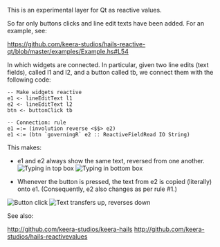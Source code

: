 This is an experimental layer for Qt as reactive values.

So far only buttons clicks and line edit texts have been added. For an example,
see:

https://github.com/keera-studios/hails-reactive-qt/blob/master/examples/Example.hs#L54

In which widgets are connected. In particular, given two line edits (text fields),
called l1 and l2, and a button called tb, we connect them with the following code:

    -- Make widgets reactive
    e1 <- lineEditText l1
    e2 <- lineEditText l2
    btn <- buttonClick tb
    
    -- Connection: rule
    e1 =:= (involution reverse <$$> e2)
    e1 <:= (btn `governingR` e2 :: ReactiveFieldRead IO String)

This makes:
- e1 and e2 always show the same text, reversed from one another.
![Typing in top box](http://ivanperez-keera.github.com/images/screenshots/reactive-qt-type-box1.png "Type in top box")
![Typing in bottom box](http://ivanperez-keera.github.com/images/screenshots/reactive-qt-type-box2.png "Type in bottom box")

- Whenever the button is pressed, the text from e2 is copied (literally)
onto e1. (Consequently, e2 also changes as per rule #1.)

![Button click](http://ivanperez-keera.github.com/images/screenshots/reactive-qt-button-click.png "Click the button")
![Text transfers up, reverses down](http://ivanperez-keera.github.com/images/screenshots/reactive-qt-button-click2.png "Text transfers up (rule 2), text reverses down (rule 1)")

See also:

http://github.com/keera-studios/keera-hails
http://github.com/keera-studios/hails-reactivevalues
